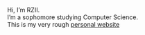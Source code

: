 Hi, I’m RZII.<br/>
I’m a sophomore studying Computer Science.<br/>
This is my very rough [personal website](https://rzii.github.io)


<!---
RZII/RZII is a ✨ special ✨ repository because its `README.md` (this file) appears on your GitHub profile.
You can click the Preview link to take a look at your changes.
--->
